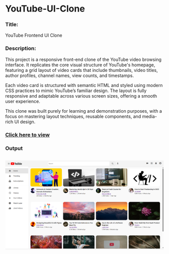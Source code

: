 # YouTube-UI-Clone

### **Title:**
YouTube Frontend UI Clone

### **Description:**
This project is a responsive front-end clone of the YouTube video browsing interface. It replicates the core visual structure of YouTube's homepage, featuring a grid layout of video cards that include thumbnails, video titles, author profiles, channel names, view counts, and timestamps.

Each video card is structured with semantic HTML and styled using modern CSS practices to mimic YouTube’s familiar design. The layout is fully responsive and adaptable across various screen sizes, offering a smooth user experience.

This clone was built purely for learning and demonstration purposes, with a focus on mastering layout techniques, reusable components, and media-rich UI design.

### **[Click here to view](https://aakankshapotabatti.github.io/YouTube-UI-Clone/)**

### **Output** 
![alt text](image.png)
---
